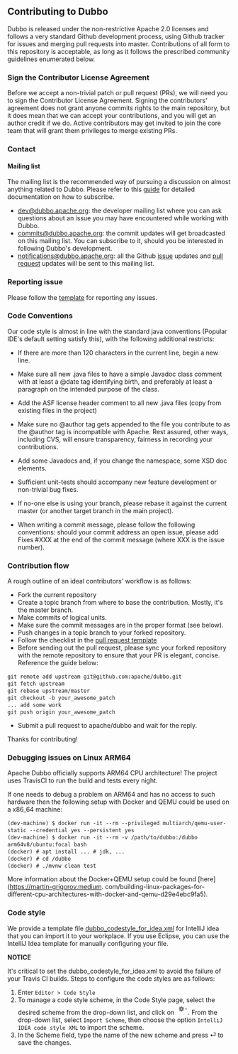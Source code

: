 ## Contributing to Dubbo

Dubbo is released under the non-restrictive Apache 2.0 licenses and follows a very standard Github development process,
using Github tracker for issues and merging pull requests into master. Contributions of all form to this repository is
acceptable, as long as it follows the prescribed community guidelines enumerated below.

### Sign the Contributor License Agreement

Before we accept a non-trivial patch or pull request (PRs), we will need you to sign the Contributor License Agreement.
Signing the contributors' agreement does not grant anyone commits rights to the main repository, but it does mean that
we can accept your contributions, and you will get an author credit if we do. Active contributors may get invited to
join the core team that will grant them privileges to merge existing PRs.

### Contact

#### Mailing list

The mailing list is the recommended way of pursuing a discussion on almost anything related to Dubbo. Please refer to
this [guide](https://github.com/apache/dubbo/wiki/Mailing-list-subscription-guide) for detailed documentation on how to
subscribe.

- [dev@dubbo.apache.org](mailto:dev-subscribe@dubbo.apache.org): the developer mailing list where you can ask questions
  about an issue you may have encountered while working with Dubbo.
- [commits@dubbo.apache.org](mailto:commits-subscribe@dubbo.apache.org): the commit updates will get broadcasted on this
  mailing list. You can subscribe to it, should you be interested in following Dubbo's development.
- [notifications@dubbo.apache.org](mailto:notifications-subscribe@dubbo.apache.org): all the
  Github [issue](https://github.com/apache/dubbo/issues) updates
  and [pull request](https://github.com/apache/dubbo/pulls) updates will be sent to this mailing list.

### Reporting issue

Please follow the [template](https://github.com/apache/dubbo/issues/new?template=dubbo-issue-report-template.md) for
reporting any issues.

### Code Conventions

Our code style is almost in line with the standard java conventions (Popular IDE's default setting satisfy this), with
the following additional restricts:

* If there are more than 120 characters in the current line, begin a new line.

* Make sure all new .java files to have a simple Javadoc class comment with at least a @date tag identifying birth, and
  preferably at least a paragraph on the intended purpose of the class.

* Add the ASF license header comment to all new .java files (copy from existing files in the project)

* Make sure no @author tag gets appended to the file you contribute to as the @author tag is incompatible with Apache.
  Rest assured, other ways, including CVS, will ensure transparency, fairness in recording your contributions.

* Add some Javadocs and, if you change the namespace, some XSD doc elements.

* Sufficient unit-tests should accompany new feature development or non-trivial bug fixes.

* If no-one else is using your branch, please rebase it against the current master (or another target branch in the main
  project).

* When writing a commit message, please follow the following conventions: should your commit address an open issue,
  please add Fixes #XXX at the end of the commit message (where XXX is the issue number).

### Contribution flow

A rough outline of an ideal contributors' workflow is as follows:

* Fork the current repository
* Create a topic branch from where to base the contribution. Mostly, it's the master branch.
* Make commits of logical units.
* Make sure the commit messages are in the proper format (see below).
* Push changes in a topic branch to your forked repository.
* Follow the checklist in
  the [pull request template](https://github.com/apache/dubbo/blob/master/PULL_REQUEST_TEMPLATE.md)
* Before sending out the pull request, please sync your forked repository with the remote repository to ensure that your
  PR is elegant, concise. Reference the guide below:

```
git remote add upstream git@github.com:apache/dubbo.git
git fetch upstream
git rebase upstream/master
git checkout -b your_awesome_patch
... add some work
git push origin your_awesome_patch
```

* Submit a pull request to apache/dubbo and wait for the reply.

Thanks for contributing!

### Debugging issues on Linux ARM64

Apache Dubbo officially supports ARM64 CPU architecture!
The project uses TravisCI to run the build and tests every night.

If one needs to debug a problem on ARM64 and has no access to such hardware then the following setup with Docker and
QEMU could be used on a x86_64 machine:

    (dev-machine) $ docker run -it --rm --privileged multiarch/qemu-user-static --credential yes --persistent yes
    (dev-machine) $ docker run -it --rm -v /path/to/dubbo:/dubbo arm64v8/ubuntu:focal bash
    (docker) # apt install ... # jdk, ...
    (docker) # cd /dubbo
    (docker) # ./mvnw clean test

More information about the Docker+QEMU setup could be found [here](https://martin-grigorov.medium.
com/building-linux-packages-for-different-cpu-architectures-with-docker-and-qemu-d29e4ebc9fa5).

### Code style

We provide a template
file [dubbo_codestyle_for_idea.xml](https://github.com/apache/dubbo/tree/master/codestyle/dubbo_codestyle_for_idea.xml)
for IntelliJ idea that you can import it to your workplace. If you use Eclipse, you can use the IntelliJ Idea template
for manually configuring your file.

**NOTICE**

It's critical to set the dubbo_codestyle_for_idea.xml to avoid the failure of your Travis CI builds. Steps to configure
the code styles are as follows:

1. Enter `Editor > Code Style`
2. To manage a code style scheme, in the Code Style page, select the desired scheme from the drop-down list, and click
   on ![manage profiles](codestyle/manage_profiles.png). From the drop-down list, select `Import Scheme`, then choose
   the option `IntelliJ IDEA code style XML` to import the scheme.
3. In the Scheme field, type the name of the new scheme and press ⏎ to save the changes.

